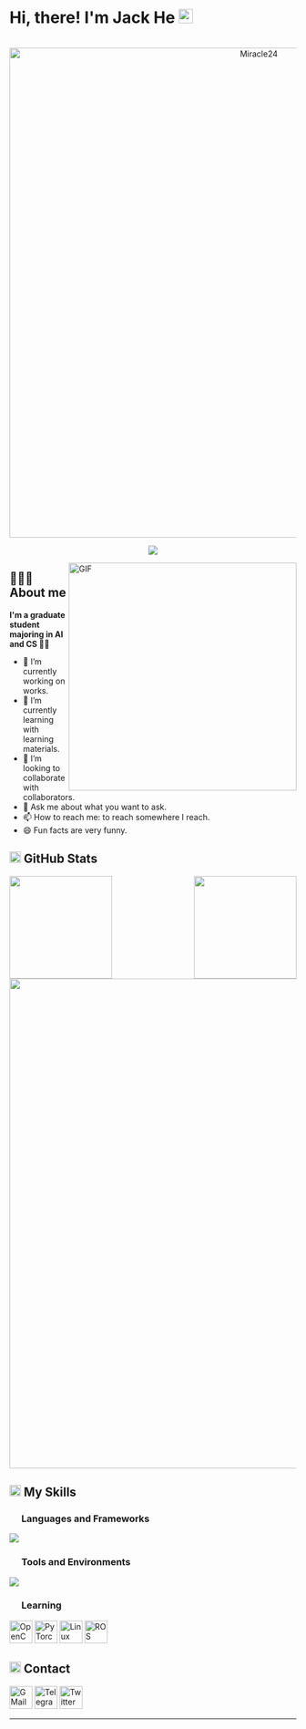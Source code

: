 # Hi, there! I'm Jack He <img src="https://user-images.githubusercontent.com/71177584/204090535-8da76dcf-df5e-44aa-a9e4-f658f051dcff.gif" width="25px" />
<p align="center">
  <br/>
  <img alt="Miracle24" title="Miracle24" src="https://readme-typing-svg.demolab.com?font=Pacifico&size=60&duration=3000&pause=5000&color=FFA140&center=true&vCenter=true&width=900&height=90&lines=miracle24" width="860"/>
</p>

<p align="center">
  <img src="https://komarev.com/ghpvc/?username=miraclehyh&color=orange&style=for-the-badge" />
</p>

<img align="right" alt="GIF" src="https://user-images.githubusercontent.com/71177584/204096985-3846c5d9-9de5-4efb-92d7-a1476013f3bf.gif" width="400" />

## 👨🏻‍💻 About me

**I'm a graduate student majoring in AI and CS 👨‍🎓**
- 🔭 I’m currently working on works.
- 🌱 I’m currently learning with learning materials.
- 👯 I’m looking to collaborate with collaborators.
- 💬 Ask me about what you want to ask.
- 📫 How to reach me: to reach somewhere I reach.
- 😄 Fun facts are very funny.

## <img src="https://media.giphy.com/media/WUlplcMpOCEmTGBtBW/giphy.gif" height="20" /> GitHub Stats

<p> 
  <img align="left" src="https://github-readme-stats.vercel.app/api?username=miraclehyh&show_icons=true&theme=flag-india&hide_border=true&include_all_commits=true&count_private=true" height="180" />
  <img align="right" src="https://github-readme-stats.vercel.app/api/top-langs/?username=miraclehyh&theme=flag-india&layout=compact&hide_border=true&langs_count=5&hide=makefile,cmake" height="180" />
</p>
<p align="center"> 
  <img src="https://github-profile-trophy.vercel.app/?username=miraclehyh&theme=flat&column=-1&no-frame=true" width="860"/>
</p>

## <img src="https://img.icons8.com/dusk/64/null/development-skill.png" height="20" /> My Skills

### <img src="https://img.icons8.com/dusk/64/null/program.png" height="17" /> Languages and Frameworks

<p align="left"> 
  <img src="https://skillicons.dev/icons?i=cpp,py,qt,pytorch,html,js,css,nginx,django,flask,bootstrap,jquery,vue,md,latex&theme=light&perline=20" />
</p>

### <img src="https://img.icons8.com/dusk/64/null/maintenance.png" height="17" /> Tools and Environments

<p align="left"> 
  <img src="https://skillicons.dev/icons?i=arduino,raspberrypi,wordpress,androidstudio,docker,git,github,linux,matlab,mysql,nodejs,&theme=light&perline=20" />
</p>

### <img src="https://img.icons8.com/dusk/64/null/learn-more.png" height="17" /> Learning

<p align="left"> 
  <img alt="OpenCV" title="OpenCV" src="https://user-images.githubusercontent.com/71177584/204132497-f1a9b519-74eb-4e99-b42e-205e5fa2a91e.svg" width="40"/>
  <img alt="PyTorch" title="PyTorch" src="https://user-images.githubusercontent.com/71177584/204132719-1504e069-76d8-4b82-87e8-60493f0c99c2.svg" width="40"/>
  <img alt="Linux" title="Linux" src="https://user-images.githubusercontent.com/71177584/204132831-b59ba588-022a-475d-a2da-4e72fb8349cc.svg" width="40"/>
  <img alt="ROS" title="ROS" src="https://user-images.githubusercontent.com/71177584/204132833-1fbf62e3-b879-452e-916b-8ac865902eb8.svg" width="40"/>
</p>

## <img src="https://img.icons8.com/dusk/64/null/share-2.png" height="20" /> Contact

<a href="mailto:miracle20001110@gmail.com" target="_blank"><img alt="GMail" title="GMail" src="https://img.icons8.com/dusk/64/null/gmail.png" width="40"></a>
<a href="https://t.me/Miracle996" target="_blank"><img alt="Telegram" title="Telegram" src="https://img.icons8.com/dusk/64/null/telegram-app.png" width="40"></a>
<a href="https://twitter.com/Miracle111024" target="_blank"><img alt="Twitter" title="Twitter" src="https://img.icons8.com/dusk/64/null/twitter-circled.png" width="40"></a>

---

